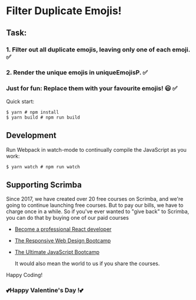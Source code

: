 # Filter Duplicate Emojis!

## Task:

### 1. Filter out all duplicate emojis, leaving only one of each emoji. ✅

### 2. Render the unique emojis in uniqueEmojisP. ✅

### Just for fun: Replace them with your favourite emojis! 😃 ✅

Quick start:

```
$ yarn # npm install
$ yarn build # npm run build
```

## Development

Run Webpack in watch-mode to continually compile the JavaScript as you work:

```
$ yarn watch # npm run watch
```

## Supporting Scrimba

Since 2017, we have created over 20 free courses on Scrimba, and we're going to
continue launching free courses. But to pay our bills, we have to charge once
in a while. So if you've ever wanted to "give back" to Scrimba, you can do that by buying
one of our paid courses

-   [Become a professional React developer](https://scrimba.com/course/greact)
-   [The Responsive Web Design Bootcamp](https://scrimba.com/course/gresponsive)
-   [The Ultimate JavaScript Bootcamp](https://scrimba.com/course/gjavascript)

    It would also mean the world to us if you share the courses.

Happy Coding!

### 💕Happy Valentine's Day !💕
